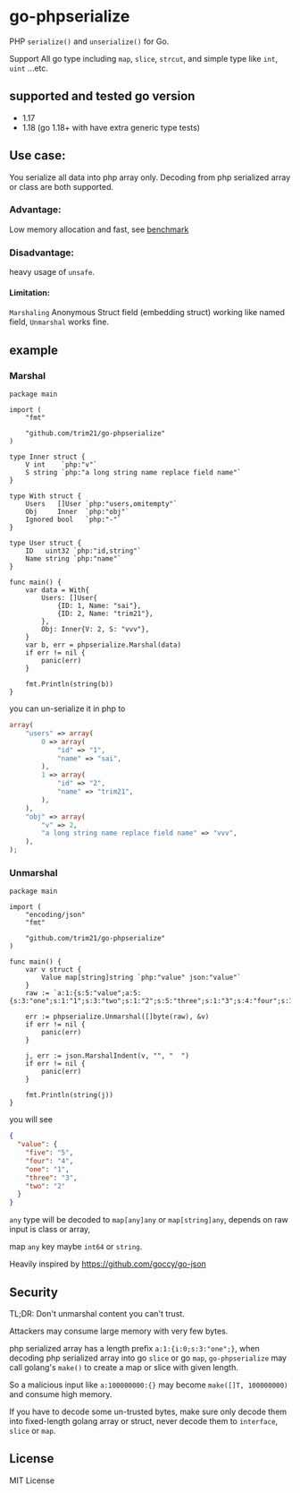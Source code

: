 # go-phpserialize

PHP `serialize()` and `unserialize()` for Go.

Support All go type including `map`, `slice`, `strcut`, and simple type like `int`, `uint` ...etc.

## supported and tested go version

- 1.17
- 1.18 (go 1.18+ with have extra generic type tests)

## Use case:

You serialize all data into php array only. Decoding from php serialized array or class are both supported.

### Advantage:

Low memory allocation and fast, see [benchmark](./docs/benchmark.md)

### Disadvantage:

heavy usage of `unsafe`.

#### Limitation:

`Marshaling` Anonymous Struct field (embedding struct) working like named field, `Unmarshal` works fine.

## example

### Marshal

```golang
package main

import (
	"fmt"

	"github.com/trim21/go-phpserialize"
)

type Inner struct {
	V int    `php:"v"`
	S string `php:"a long string name replace field name"`
}

type With struct {
	Users   []User `php:"users,omitempty"`
	Obj     Inner  `php:"obj"`
	Ignored bool   `php:"-"`
}

type User struct {
	ID   uint32 `php:"id,string"`
	Name string `php:"name"`
}

func main() {
	var data = With{
		Users: []User{
			{ID: 1, Name: "sai"},
			{ID: 2, Name: "trim21"},
		},
		Obj: Inner{V: 2, S: "vvv"},
	}
	var b, err = phpserialize.Marshal(data)
	if err != nil {
		panic(err)
	}

	fmt.Println(string(b))
}
```

you can un-serialize it in php to

```php
array(
    "users" => array(
        0 => array(
            "id" => "1",
            "name" => "sai",
        ),
        1 => array(
            "id" => "2",
            "name" => "trim21",
        ),
    ),
    "obj" => array(
        "v" => 2,
        "a long string name replace field name" => "vvv",
    ),
);
```

### Unmarshal

```golang
package main

import (
	"encoding/json"
	"fmt"

	"github.com/trim21/go-phpserialize"
)

func main() {
	var v struct {
		Value map[string]string `php:"value" json:"value"`
	}
	raw := `a:1:{s:5:"value";a:5:{s:3:"one";s:1:"1";s:3:"two";s:1:"2";s:5:"three";s:1:"3";s:4:"four";s:1:"4";s:4:"five";s:1:"5";}}`

	err := phpserialize.Unmarshal([]byte(raw), &v)
	if err != nil {
		panic(err)
	}

	j, err := json.MarshalIndent(v, "", "  ")
	if err != nil {
		panic(err)
	}

	fmt.Println(string(j))
}
```

you will see

```json
{
  "value": {
    "five": "5",
    "four": "4",
    "one": "1",
    "three": "3",
    "two": "2"
  }
}
```

`any` type will be decoded to `map[any]any` or `map[string]any`, depends on raw input is class or array,

map `any` key maybe `int64` or `string`.

Heavily inspired by https://github.com/goccy/go-json

## Security

TL;DR: Don't unmarshal content you can't trust.

Attackers may consume large memory with very few bytes.

php serialized array has a length prefix `a:1:{i:0;s:3:"one";}`, when decoding php serialized array into go `slice` or
go `map`,
`go-phpserialize` may call golang's `make()` to create a map or slice with given length.

So a malicious input like `a:100000000:{}` may become `make([]T, 100000000)` and consume high memory.

If you have to decode some un-trusted bytes, make sure only decode them into fixed-length golang array or struct,
never decode them to `interface`, `slice` or `map`.

## License

MIT License

